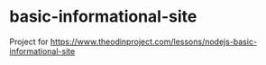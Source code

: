 # basic-informational-site
Project for https://www.theodinproject.com/lessons/nodejs-basic-informational-site
